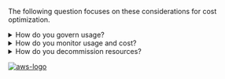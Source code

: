The following question focuses on these considerations for cost optimization.

<details>
<summary>How do you govern usage?
</summary>
<p>
Establish policies and mechanisms to ensure that appropriate costs are incurred while objectives are achieved. By employing a checks-and-balances approach, you can innovate without overspending.
</p>
</details>
<details>
<summary>How do you monitor usage and cost?</summary>
<p>
Establish policies and procedures to monitor and appropriately allocate your costs. This allows you to measure and improve the cost efficiency of this workload.
</p>
</details>
<details>
<summary>How do you decommission resources?</summary>
<p>
Implement change control and resource management from project inception to end-of-life. This ensures you shut down or terminate unused resources to reduce waste.
</p>
</details>

<a href="https://docs.aws.amazon.com/wellarchitected/latest/framework/cost-aware.html">![aws-logo](https://img.shields.io/badge/Amazon_AWS-FF9900?style=for-the-badge&logo=amazonaws&logoColor=white)</a>